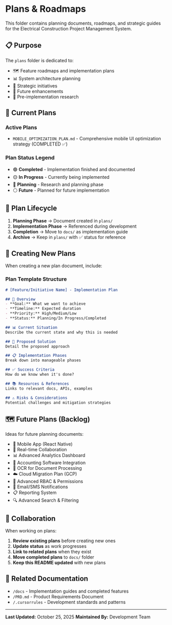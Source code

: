 # Plans & Roadmaps

This folder contains planning documents, roadmaps, and strategic guides for the Electrical Construction Project Management System.

## 📋 Purpose

The `plans` folder is dedicated to:
- 🗺️ Feature roadmaps and implementation plans
- 📊 System architecture planning
- 🎯 Strategic initiatives
- 🔮 Future enhancements
- 📝 Pre-implementation research

## 📁 Current Plans

### Active Plans
- `MOBILE_OPTIMIZATION_PLAN.md` - Comprehensive mobile UI optimization strategy (COMPLETED ✅)

### Plan Status Legend
- 🟢 **Completed** - Implementation finished and documented
- 🟡 **In Progress** - Currently being implemented
- 🔵 **Planning** - Research and planning phase
- ⚪ **Future** - Planned for future implementation

## 🔄 Plan Lifecycle

1. **Planning Phase** → Document created in `plans/`
2. **Implementation Phase** → Referenced during development
3. **Completion** → Move to `docs/` as implementation guide
4. **Archive** → Keep in `plans/` with ✅ status for reference

## 📝 Creating New Plans

When creating a new plan document, include:

### Plan Template Structure
```markdown
# [Feature/Initiative Name] - Implementation Plan

## 🎯 Overview
- **Goal:** What we want to achieve
- **Timeline:** Expected duration
- **Priority:** High/Medium/Low
- **Status:** Planning/In Progress/Completed

## 📊 Current Situation
Describe the current state and why this is needed

## 🎨 Proposed Solution
Detail the proposed approach

## 📋 Implementation Phases
Break down into manageable phases

## ✅ Success Criteria
How do we know when it's done?

## 📚 Resources & References
Links to relevant docs, APIs, examples

## ⚠️ Risks & Considerations
Potential challenges and mitigation strategies
```

## 🗺️ Future Plans (Backlog)

Ideas for future planning documents:
- 📱 Mobile App (React Native)
- 🔄 Real-time Collaboration
- 📊 Advanced Analytics Dashboard
- 🔗 Accounting Software Integration
- 🤖 OCR for Document Processing
- ☁️ Cloud Migration Plan (GCP)
- 🔐 Advanced RBAC & Permissions
- 📧 Email/SMS Notifications
- 📋 Reporting System
- 🔍 Advanced Search & Filtering

## 🤝 Collaboration

When working on plans:
1. **Review existing plans** before creating new ones
2. **Update status** as work progresses
3. **Link to related plans** when they exist
4. **Move completed plans** to `docs/` folder
5. **Keep this README updated** with new plans

## 📖 Related Documentation

- `/docs` - Implementation guides and completed features
- `/PRD.md` - Product Requirements Document
- `/.cursorrules` - Development standards and patterns

---

**Last Updated:** October 25, 2025
**Maintained By:** Development Team

